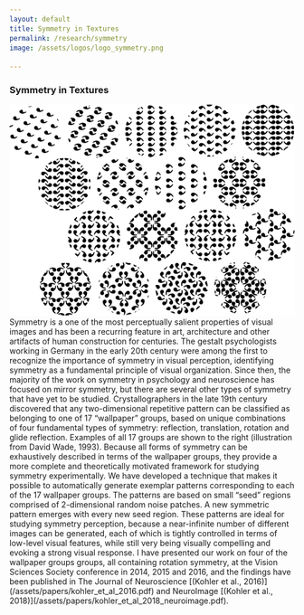 ```yaml
---
layout: default
title: Symmetry in Textures
permalink: /research/symmetry
image: /assets/logos/logo_symmetry.png

---
```

### Symmetry in Textures
<img class="big-image" src="/assets/research/symmetry_allgroups.png" alt="Schematic of the 17 wallpaper groups">
Symmetry is a one of the most perceptually salient properties of visual images and has been a recurring feature in art, architecture and other artifacts of human construction for centuries. The gestalt psychologists working in Germany in the early 20th century were among the first to recognize the importance of symmetry in visual perception, identifying symmetry as a fundamental principle of visual organization. Since then, the majority of the work on symmetry in psychology and neuroscience has focused on mirror symmetry, but there are several other types of symmetry that have yet to be studied. Crystallographers in the late 19th century discovered that any two-dimensional repetitive pattern can be classified as belonging to one of 17 “wallpaper” groups, based on unique combinations of four fundamental types of symmetry: reflection, translation, rotation and glide reflection. Examples of all 17 groups are shown to the right (illustration from David Wade, 1993). Because all forms of symmetry can be exhaustively described in terms of the wallpaper groups, they provide a more complete and theoretically motivated framework for studying symmetry experimentally. We have developed a technique that makes it possible to automatically generate exemplar patterns corresponding to each of the 17 wallpaper groups. The patterns are based on small “seed” regions comprised of 2-dimensional random noise patches. A new symmetric pattern emerges with every new seed region. These patterns are ideal for studying symmetry perception, because a near-infinite number of different images can be generated, each of which is tightly controlled in terms of low-level visual features, while still very being visually compelling and evoking a strong visual response. I have presented our work on four of the wallpaper groups groups, all containing rotation symmetry, at the Vision Sciences Society conference in 2014, 2015 and 2016, and the findings have been published in The Journal of Neuroscience [(Kohler et al., 2016)](/assets/papers/kohler_et_al_2016.pdf) and NeuroImage [(Kohler et al., 2018)](/assets/papers/kohler_et_al_2018_neuroimage.pdf).